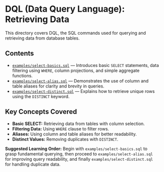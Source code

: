 # DQL (Data Query Language): Retrieving Data

This directory covers DQL, the SQL commands used for querying and retrieving data from database tables.

## Contents

- [`examples/select-basics.sql`](examples/select-basics.sql) — Introduces basic `SELECT` statements, data filtering using `WHERE`, column projections, and simple aggregate functions.
- [`examples/select-alias.sql`](examples/select-alias.sql) — Demonstrates the use of column and table aliases for clarity and brevity in queries.
- [`examples/select-distinct.sql`](examples/select-distinct.sql) — Explains how to retrieve unique rows using the `DISTINCT` keyword.

## Key Concepts Covered

- **Basic SELECT:** Retrieving data from tables with column selection.
- **Filtering Data:** Using `WHERE` clause to filter rows.
- **Aliases:** Using column and table aliases for better readability.
- **Distinct Values:** Removing duplicates with `DISTINCT`.

**Suggested Learning Order:** Begin with `examples/select-basics.sql` to grasp fundamental querying, then proceed to `examples/select-alias.sql` for improving query readability, and finally `examples/select-distinct.sql` for handling duplicate data.
